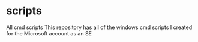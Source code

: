 scripts
=======

All cmd scripts
This repository has all of the windows cmd scripts I created
for the Microsoft account as an SE
